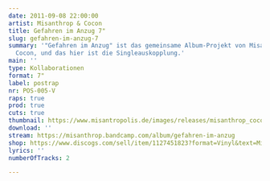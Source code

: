 ```yaml
---
date: 2011-09-08 22:00:00
artist: Misanthrop & Cocon
title: Gefahren im Anzug 7"
slug: gefahren-im-anzug-7
summary: '"Gefahren im Anzug" ist das gemeinsame Album-Projekt von Misanthrop und
  Cocon, und das hier ist die Singleauskopplung.'
main: ''
type: Kollaborationen
format: 7"
label: postrap
nr: POS-005-V
raps: true
prod: true
cuts: true
thumbnail: https://www.misantropolis.de/images/releases/misanthrop_cocon_-_gefahren_im_anzug.jpg
download: ''
stream: https://misanthrop.bandcamp.com/album/gefahren-im-anzug
shop: https://www.discogs.com/sell/item/1127451823?format=Vinyl&text=Misanthrop-2-Cocon-Gefahren-Im-Anzug
lyrics: ''
numberOfTracks: 2

---
```




